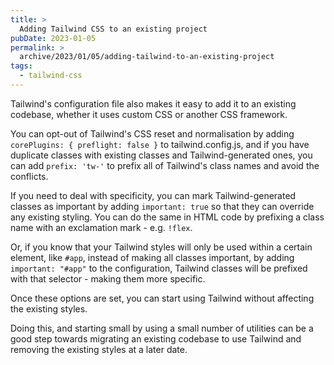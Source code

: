 ```yaml
---
title: >
  Adding Tailwind CSS to an existing project
pubDate: 2023-01-05
permalink: >
  archive/2023/01/05/adding-tailwind-to-an-existing-project
tags:
  - tailwind-css
---
```


Tailwind's configuration file also makes it easy to add it to an existing codebase, whether it uses custom CSS or another CSS framework.

You can opt-out of Tailwind's CSS reset and normalisation by adding `corePlugins: { preflight: false }` to tailwind.config.js, and if you have duplicate classes with existing classes and Tailwind-generated ones, you can add `prefix: 'tw-'` to prefix all of Tailwind's class names and avoid the conflicts.

If you need to deal with specificity, you can mark Tailwind-generated classes as important by adding `important: true` so that they can override any existing styling. You can do the same in HTML code by prefixing a class name with an exclamation mark - e.g. `!flex`.

Or, if you know that your Tailwind styles will only be used within a certain element, like `#app`, instead of making all classes important, by adding `important: "#app"` to the configuration, Tailwind classes will be prefixed with that selector - making them more specific.

Once these options are set, you can start using Tailwind without affecting the existing styles.

Doing this, and starting small by using a small number of utilities can be a good step towards migrating an existing codebase to use Tailwind and removing the existing styles at a later date.
